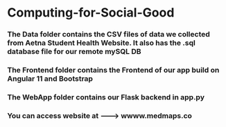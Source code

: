 # Computing-for-Social-Good

### The Data folder contains the CSV files of data we collected from Aetna Student Health Website. It also has the .sql database file for our remote mySQL DB
### The Frontend folder contains the Frontend of our app build on Angular 11 and Bootstrap 
### The WebApp folder contains our Flask backend in app.py

### You can access website at ---> wwww.medmaps.co
